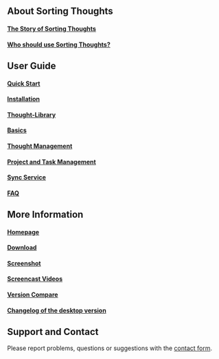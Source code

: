 ## About Sorting Thoughts
#### [The Story of Sorting Thoughts](ueber_sortingthoughts.md)
#### [Who should use Sorting Thoughts?](anwendungen_sortingthoughts.md)

## User Guide
#### [Quick Start](schnelleinstieg.md)
#### [Installation](installation.md)
#### [Thought-Library](/handbuch/gedanken_bibliothek.md)
#### [Basics](/handbuch/grundlagen.md)
#### [Thought Management](/handbuch/gedanken_verwalten.md)
#### [Project and Task Management](/handbuch/projekte_und_aufgaben.md)
#### [Sync Service](sync_service.md)
#### [FAQ](fragen_und_antworten.md)

## More Information
#### [Homepage](https://www.sortingthoughts.de/blog/)
#### [Download](https://www.sortingthoughts.de/blog/download/)
#### [Screenshot](https://www.sortingthoughts.de/blog/screenshots/)
#### [Screencast Videos](https://www.youtube.com/user/SortingThoughts)
#### [Version Compare](versionsvergleich.md)
#### [Changelog of the desktop version](versionsaenderungen.md)

## Support and Contact
Please report problems, questions or suggestions with the [contact form](https://www.sortingthoughts.de/blog/report-a-bug/).
